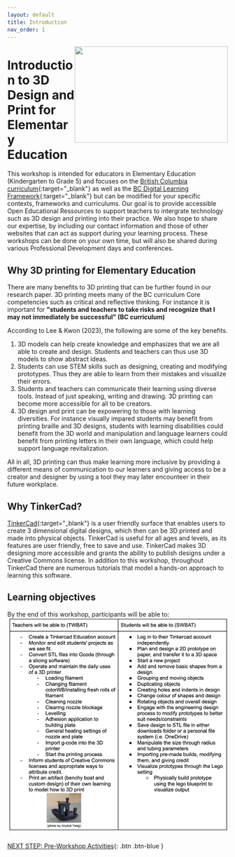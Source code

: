 ```yaml
---
layout: default
title: Introduction 
nav_order: 1
---
```

<img src="images/tinkercad-logo.png" style="float:right;width:350px;height:220px;"> 

# Introduction to 3D Design and Print for Elementary Education
This workshop is intended for educators in Elementary Education (Kindergarten to Grade 5) and focuses on the [British Columbia curriculum](https://curriculum.gov.bc.ca/){:target="_blank"} as well as the [BC Digital Learning Framework](https://www2.gov.bc.ca/assets/gov/education/kindergarten-to-grade-12/teach/teaching-tools/digital-literacy-framework.pdf){:target="_blank"} but can be modified for your specific contexts, frameworks and curriculums. Our goal is to provide accessible Open Educational Ressources to support teachers to intergrate technology such as 3D design and printing into their practice. We also hope to share our expertise, by including our contact information and those of other websites that can act as support during your learning process. These workshops can be done on your own time, but will also be shared during various Professional Development days and conferences. 

## Why 3D printing for Elementary Education 
There are many benefits to 3D printing that can be further found in our research paper. 3D printing meets many of the BC curriculum Core competencies such as critical and reflective thinking. For instance it is important for **"students and teachers to take risks and recognize that I may not immediately be successful" (BC curriculum)**

According to Lee & Kwon (2023), the following are some of the key benefits.
1. 3D models can help create knowledge and emphasizes that we are all able to create and design. Students and teachers can thus use 3D models to show abstract ideas.
2. Students can use STEM skills such as designing, creating and modifying prototypes. Thus they are able to learn from their mistakes and visualize their errors.
3. Students and teachers can communicate their learning using diverse tools. Instead of just speaking, writing and drawing. 3D printing can become more accessible for all to be creators.
4. 3D design and print can be expowering to those with learning diversities. For instance visually impared students may benefit from printing braille and 3D designs, students with learning disabilities could benefit from the 3D world and manipulation and language learners could benefit from printing letters in their own language, which could help support language revitalization.

All in all, 3D printing can thus make learning more inclusive by providing a different means of communication to our learners and giving access to be a creator and designer by using a tool they may later encounteer in their future workplace.
  
## Why TinkerCad? 

[TinkerCad](http://tinkercad.com){:target="_blank"} is a user friendly surface that enables users to create 3 dimensional digital designs, which then can be 3D printed and made into physical objects. TinkerCad is useful for all ages and levels, as its features are user friendly, free to save and use. TinkerCad makes 3D designing more accessible and grants the ability to publish designs under a Creative Commons license. In addition to this workshop, throughout TinkerCad there are numerous tutorials that model a hands-on approach to learning this software. 

## Learning objectives
By the end of this workshop, participants will be able to:
![TinkerCad Class Image](images/WBAT.png)

[NEXT STEP: Pre-Workshop Activities](pre-workshop.html){: .btn .btn-blue }
